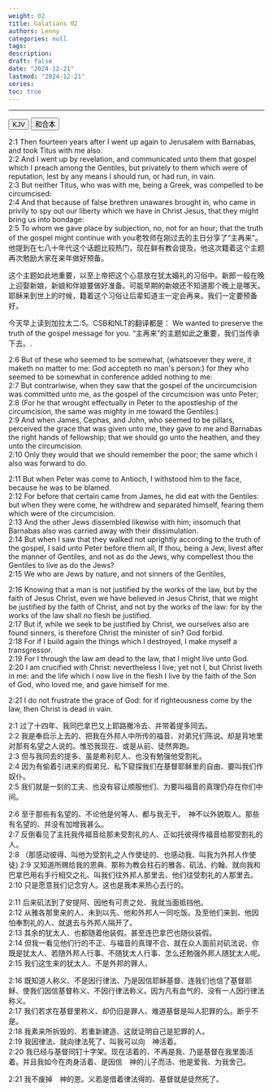 ```yaml
---
weight: 02
title: Galatians 02
authors: Lenny
categories: null
tags: 
description: 
draft: false
date: "2024-12-21"
lastmod: "2024-12-21"
series:
toc: true
---
```



<!--more-->
---

<!-- Tab links -->
<div class="tab">
  <button class="tablinks active" onclick="tablabel(event, 'english')">KJV</button>
  <button class="tablinks" onclick="tablabel(event, 'chinese')">和合本</button>
  
</div>

<!-- Tab content -->
<div id="english" class="tabcontent" style="display:block">

2:1 Then fourteen years after I went up again to Jerusalem with Barnabas, and took Titus with me also.  
2:2 And I went up by revelation, and communicated unto them that gospel which I preach among the Gentiles, but privately to them which were of reputation, lest by any means I should run, or had run, in vain.  
2:3 But neither Titus, who was with me, being a Greek, was compelled to be circumcised:  
2:4 And that because of false brethren unawares brought in, who came in privily to spy out our liberty which we have in Christ Jesus, that they might bring us into bondage:  
2:5 To whom we gave place by subjection, no, not for an hour; that the truth of the gospel might continue with you<label class="margin-toggle sidenote-number"></label><span class="sidenote">老牧师在刚过去的主日分享了“主再来”。他提到在七八十年代这个话题比较热门，现在鲜有教会提及。他这次籍着这个主题再次勉励大家在来年做好预备。

这个主题如此地重要，以至上帝把这个心意放在犹太婚礼的习俗中。新郎一般在晚上迎娶新娘，新娘和伴娘要做好准备。可能早期的新娘还不知道那个晚上是哪天。耶稣来到世上的时候，籍着这个习俗让后辈知道主一定会再来。我们一定要预备好。

今天早上读到加拉太二:5。CSB和NLT的翻译都是： We wanted to preserve the truth of the gospel message for you. “主再来”的主题如此之重要，我们当传承下去。</span>.  

2:6 But of these who seemed to be somewhat, (whatsoever they were, it maketh no matter to me: God accepteth no man's person:) for they who seemed to be somewhat in conference added nothing to me:  
2:7 But contrariwise, when they saw that the gospel of the uncircumcision was committed unto me, as the gospel of the circumcision was unto Peter;
2:8 (For he that wrought effectually in Peter to the apostleship of the circumcision, the same was mighty in me toward the Gentiles:)  
2:9 And when James, Cephas, and John, who seemed to be pillars, perceived the grace that was given unto me, they gave to me and Barnabas the right hands of fellowship; that we should go unto the heathen, and they unto the circumcision.  
2:10 Only they would that we should remember the poor; the same which I also was forward to do.  

2:11 But when Peter was come to Antioch, I withstood him to the face, because he was to be blamed.  
2:12 For before that certain came from James, he did eat with the Gentiles: but when they were come, he withdrew and separated himself, fearing them which were of the circumcision.  
2:13 And the other Jews dissembled likewise with him; insomuch that Barnabas also was carried away with their dissimulation.  
2:14 But when I saw that they walked not uprightly according to the truth of the gospel, I said unto Peter before them all, If thou, being a Jew, livest after the manner of Gentiles, and not as do the Jews, why compellest thou the Gentiles to live as do the Jews?  
2:15 We who are Jews by nature, and not sinners of the Gentiles,  

2:16 Knowing that a man is not justified by the works of the law, but by the faith of Jesus Christ, even we have believed in Jesus Christ, that we might be justified by the faith of Christ, and not by the works of the law: for by the works of the law shall no flesh be justified.  
2:17 But if, while we seek to be justified by Christ, we ourselves also are found sinners, is therefore Christ the minister of sin? God forbid.  
2:18 For if I build again the things which I destroyed, I make myself a transgressor.  
2:19 For I through the law am dead to the law, that I might live unto God.  
2:20 I am crucified with Christ: nevertheless I live; yet not I, but Christ liveth in me: and the life which I now live in the flesh I live by the faith of the Son of God, who loved me, and gave himself for me.  

2:21 I do not frustrate the grace of God: for if righteousness come by the law, then Christ is dead in vain.  
</div>

<div id="chinese" class="tabcontent">

2:1 过了十四年、我同巴拿巴又上耶路撒冷去、并带着提多同去。  
2:2 我是奉启示上去的、把我在外邦人中所传的福音、对弟兄们陈说。却是背地里对那有名望之人说的。惟恐我现在、或是从前、徒然奔跑。  
2:3 但与我同去的提多、虽是希利尼人、也没有勉强他受割礼。  
2:4 因为有偷着引进来的假弟兄、私下窥探我们在基督耶稣里的自由、要叫我们作奴仆。  
2:5 我们就是一刻的工夫、也没有容让顺服他们、为要叫福音的真理仍存在你们中间。  

2:6 至于那些有名望的、不论他是何等人、都与我无干。　神不以外貌取人。那些有名望的、并没有加增我甚么。  
2:7 反倒看见了主托我传福音给那未受割礼的人、正如托彼得传福音给那受割礼的人。  
2:8 （那感动彼得、叫他为受割礼之人作使徒的、也感动我、叫我为外邦人作使徒)
2:9 又知道所赐给我的恩典、那称为教会柱石的雅各、矶法、约翰、就向我和巴拿巴用右手行相交之礼、叫我们往外邦人那里去、他们往受割礼的人那里去。  
2:10 只是愿意我们记念穷人。这也是我本来热心去行的。  

2:11 后来矶法到了安提阿、因他有可责之处、我就当面抵挡他。  
2:12 从雅各那里来的人、未到以先、他和外邦人一同吃饭。及至他们来到、他因怕奉割礼的人、就退去与外邦人隔开了。  
2:13 其余的犹太人、也都随着他装假。甚至连巴拿巴也随伙装假。  
2:14 但我一看见他们行的不正、与福音的真理不合、就在众人面前对矶法说、你既是犹太人、若随外邦人行事、不随犹太人行事、怎么还勉强外邦人随犹太人呢。  
2:15 我们这生来的犹太人、不是外邦的罪人、

2:16 既知道人称义、不是因行律法、乃是因信耶稣基督、连我们也信了基督耶稣、使我们因信基督称义、不因行律法称义。因为凡有血气的、没有一人因行律法称义。  
2:17 我们若求在基督里称义、却仍旧是罪人、难道基督是叫人犯罪的么。断乎不是。  
2:18 我素来所拆毁的、若重新建造、这就证明自己是犯罪的人。  
2:19 我因律法、就向律法死了、叫我可以向　神活着。  
2:20 我已经与基督同钉十字架。现在活着的、不再是我、乃是基督在我里面活着。并且我如今在肉身活着、是因信　神的儿子而活、他是爱我、为我舍己。  

2:21 我不废掉　神的恩。义若是借着律法得的、基督就是徒然死了。  
</div>